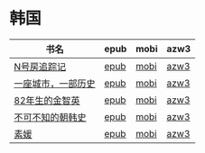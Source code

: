 # 韩国

| 书名 | epub | mobi | azw3 |
| --- | --- | --- | --- |
| [N号房追踪记](http://ct.dalanmei.com/f/31084289-589491769-ce6b6d) | [epub](http://ct.dalanmei.com/f/31084289-589491769-ce6b6d) | [mobi](http://ct.dalanmei.com/f/31084289-589444213-35adfc) | [azw3](http://ct.dalanmei.com/f/31084289-589487603-e54dc7) |
| [一座城市，一部历史](http://ct.dalanmei.com/f/31084289-572114421-38bf02) | [epub](http://ct.dalanmei.com/f/31084289-572114421-38bf02) | [mobi](http://ct.dalanmei.com/f/31084289-571713473-581b99) | [azw3](http://ct.dalanmei.com/f/31084289-572129527-1be775) |
| [82年生的金智英](http://ct.dalanmei.com/f/31084289-571853216-4418a5) | [epub](http://ct.dalanmei.com/f/31084289-571853216-4418a5) | [mobi](http://ct.dalanmei.com/f/31084289-571550814-a7284f) | [azw3](http://ct.dalanmei.com/f/31084289-572201833-bf2786) |
| [不可不知的朝韩史](http://ct.dalanmei.com/f/31084289-572009881-6ea95a) | [epub](http://ct.dalanmei.com/f/31084289-572009881-6ea95a) | [mobi](http://ct.dalanmei.com/f/31084289-571562724-d9d9ec) | [azw3](http://ct.dalanmei.com/f/31084289-571841369-cef45f) |
| [素媛](None) | [epub](None) | [mobi](None) | [azw3](None) |
